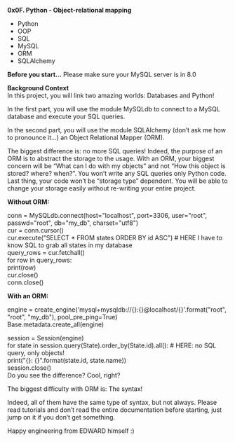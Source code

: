 **0x0F. Python - Object-relational mapping**

* Python
* OOP
* SQL
* MySQL
* ORM
* SQLAlchemy

**Before you start…** 
Please make sure your MySQL server is in 8.0

**Background Context**  
In this project, you will link two amazing worlds: Databases and Python!

In the first part, you will use the module MySQLdb to connect to a MySQL database and execute your SQL queries.

In the second part, you will use the module SQLAlchemy (don’t ask me how to pronounce it…) an Object Relational Mapper (ORM).

The biggest difference is: no more SQL queries! Indeed, the purpose of an ORM is to abstract the storage to the usage. With an ORM, your biggest concern will be “What can I do with my objects” and not “How this object is stored? where? when?”. You won’t write any SQL queries only Python code. Last thing, your code won’t be “storage type” dependent. You will be able to change your storage easily without re-writing your entire project.

**Without ORM:**

conn = MySQLdb.connect(host="localhost", port=3306, user="root", passwd="root", db="my_db", charset="utf8")  
cur = conn.cursor()  
cur.execute("SELECT * FROM states ORDER BY id ASC") # HERE I have to know SQL to grab all states in my database  
query_rows = cur.fetchall()  
for row in query_rows:  
    print(row)  
cur.close()  
conn.close()  

**With an ORM:**  

engine = create_engine('mysql+mysqldb://{}:{}@localhost/{}'.format("root", "root", "my_db"), pool_pre_ping=True)  
Base.metadata.create_all(engine)  

session = Session(engine)  
for state in session.query(State).order_by(State.id).all(): # HERE: no SQL query, only objects!  
    print("{}: {}".format(state.id, state.name))   
session.close()  
Do you see the difference? Cool, right?  

The biggest difficulty with ORM is: The syntax!  

Indeed, all of them have the same type of syntax, but not always. Please read tutorials and don’t read the entire documentation before starting, just jump on it if you don’t get something.

Happy engineering from EDWARD himself :)
